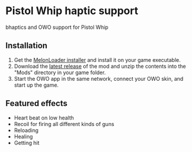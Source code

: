 # Pistol Whip haptic support
bhaptics and OWO support for Pistol Whip

## Installation
1. Get the [MelonLoader installer](https://melonwiki.xyz/#/?id=automated-installation) and install it on your game executable.
2. Download the [latest release](https://github.com/floh-bhaptics/PistolWhip_OWO/releases/latest/download/) of the mod and unzip the contents into the "Mods" directory in your game folder.
3. Start the OWO app in the same network, connect your OWO skin, and start up the game.

## Featured effects
- Heart beat on low health
- Recoil for firing all different kinds of guns
- Reloading
- Healing
- Getting hit
